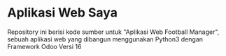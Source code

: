 # Aplikasi Web Saya

Repository ini berisi kode sumber untuk "Aplikasi Web Football Manager", sebuah aplikasi web yang dibangun menggunakan Python3 dengan Framework Odoo Versi 16
